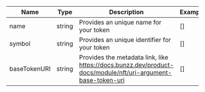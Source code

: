 |Name|Type|Description|Example|Default|
|--- |---|---|---|---|
|name|string|Provides an unique name for your token|[]|N/A|
|symbol|string|Provides an unique identifier for your token|[]|N/A|
|baseTokenURI|string|Provides the metadata link, like https://docs.bunzz.dev/product-docs/module/nft/uri-argument-base-token-uri|[]|N/A|
